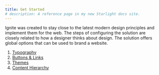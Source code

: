 ```yaml
---
title: Get Started
# description: A reference page in my new Starlight docs site.
---
```


Ignite was created to stay close to the latest modern design principles and implement them for the web. The steps of configuring the solution are closely related to how a designer thinks about design. The solution offers global options that can be used to brand a website.

1. [Typography](/typography/)
2. [Buttons & Links](/branding/)
3. [Themes](/themes/)
4. [Content Hierarchy](/content-hierarchy)
